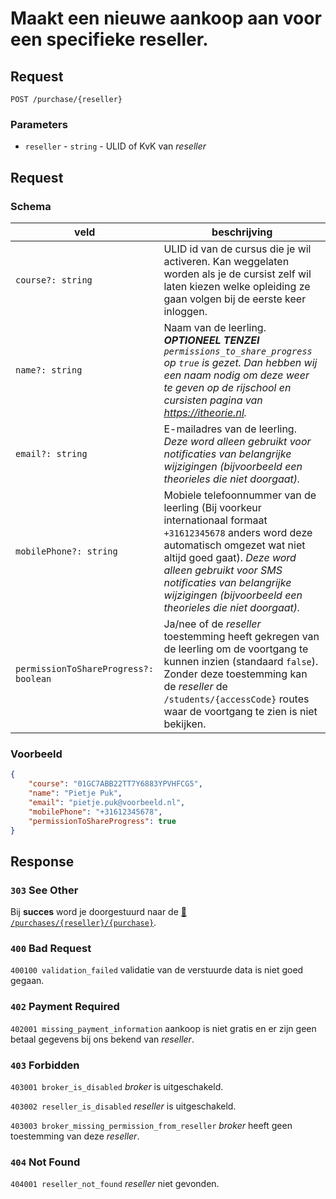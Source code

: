 # Maakt een nieuwe aankoop aan voor een specifieke reseller.
## Request

```http
POST /purchase/{reseller}
```

### Parameters
* `reseller` - `string` - ULID of KvK van <dfn>reseller</dfn>

## Request
### Schema
| veld                                  | beschrijving                                                                                                                                                                                                                                                                               |
|---------------------------------------|--------------------------------------------------------------------------------------------------------------------------------------------------------------------------------------------------------------------------------------------------------------------------------------------|
| `course?: string`                     | ULID id van de cursus die je wil activeren. Kan weggelaten worden als je de cursist zelf wil laten kiezen welke opleiding ze gaan volgen bij de eerste keer inloggen.                                                                                                                      |
| `name?: string`                       | Naam van de leerling. _**OPTIONEEL TENZEI** `permissions_to_share_progress` op `true` is gezet. Dan hebben wij een naam nodig om deze weer te geven op de rijschool en cursisten pagina van https://itheorie.nl._                                                                          |
| `email?: string`                      | E-mailadres van de leerling. _Deze word alleen gebruikt voor notificaties van belangrijke wijzigingen (bijvoorbeeld een theorieles die niet doorgaat)._                                                                                                                                    |
| `mobilePhone?: string`                     | Mobiele telefoonnummer van de leerling (Bij voorkeur internationaal formaat `+31612345678` anders word deze automatisch omgezet wat niet altijd goed gaat). _Deze word alleen gebruikt voor SMS notificaties van belangrijke wijzigingen (bijvoorbeeld een theorieles die niet doorgaat)._ |
| `permissionToShareProgress?: boolean` | Ja/nee of de <dfn>reseller</dfn> toestemming heeft gekregen van de leerling om de voortgang te kunnen inzien (standaard `false`). Zonder deze toestemming kan de <dfn>reseller</dfn> de `/students/{accessCode}` routes waar de voortgang te zien is niet bekijken.                        |
 
### Voorbeeld
```json
{
    "course": "01GC7ABB22TT7Y6883YPVHFCG5",
    "name": "Pietje Puk",
    "email": "pietje.puk@voorbeeld.nl",
    "mobilePhone": "+31612345678",
    "permissionToShareProgress": true
}
```

## Response
### `303` See Other
Bij **succes** word je doorgestuurd naar de [:link: `/purchases/{reseller}/{purchase}`](get-purchases-reseller-purchase.md).

### `400` Bad Request
`400100 validation_failed`
validatie van de verstuurde data is niet goed gegaan.

### `402` Payment Required
`402001 missing_payment_information`
aankoop is niet gratis en er zijn geen betaal gegevens bij ons bekend van <dfn>reseller</dfn>.

### `403` Forbidden
`403001 broker_is_disabled`
<dfn>broker</dfn> is uitgeschakeld.

`403002 reseller_is_disabled`
<dfn>reseller</dfn> is uitgeschakeld.

`403003 broker_missing_permission_from_reseller`
<dfn>broker</dfn> heeft geen toestemming van deze <dfn>reseller</dfn>.

### `404` Not Found
`404001 reseller_not_found`
<dfn>reseller</dfn> niet gevonden.
